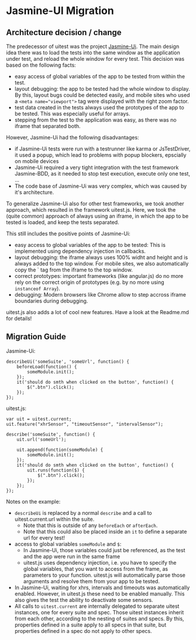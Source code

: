 Jasmine-UI Migration
====================

Architecture decision / change
--------------------

The predecessor of uitest was the project [Jasmine-Ui](https://github.com/tigbro/jasmine-ui). The main design idea there was to load the tests into the same window as the application under test, and reload the whole window for every test. This decision was based on the following facts:

- easy access of global variables of the app to be tested from within the test.
- layout debugging: the app to be tested had the whole window to display. By this,
  layout bugs could be detected easily, and mobile sites who used a `<meta name="viewport">` tag were displayed with the right zoom factor.
- test data created in the tests always used the prototypes of the app to be tested. This was especially useful for arrays.
- stepping from the test to the application was easy, as there was no iframe that separated both.

However, Jasmine-Ui had the following disadvantages:
- if Jasmine-Ui tests were run with a testrunner like karma or JsTestDriver, it used a popup, which lead to problems with popup blockers, epscially on mobile devices
- Jasmine-Ui required a very tight integration with the test framework Jasmine-BDD, as it needed to stop test execution, execute only one test, ...
- The code base of Jasmine-Ui was very complex, which was caused by it's architecture.

To generalize Jasmine-Ui also for other test frameworks, we took another approach, which resulted in the framework uitest.js. Here, we took the (quite common) approach of always using an iframe, in which the app to be tested is loaded, and keep the tests separated.

This still includes the positive points of Jasmine-Ui:

- easy access to global variables of the app to be tested: This is implemented using dependency injection in callbacks.
- layout debugging: the iframe always uses 100% widht and height and is always added to the top window. For mobile sites, we also automatically copy the `<meta name="viewport"> tag from the iframe to the top window.
- correct prototypes: important frameworks (like angular.js) do no more rely on the correct origin of prototypes (e.g. by no more using `instanceof Array`).
- debugging: Modern browsers like Chrome allow to step accross iframe boundaries during debugging.

uitest.js also adds a lot of cool new features. Have a look at the Readme.md for details!

Migration Guide
----------------

Jasmine-Ui:

    describeUi('someSuite', 'someUrl', function() {
        beforeLoad(function() {
            someModule.init();
        });
        it('should do smth when clicked on the button', function() {
            $(".btn").click();
        });
    });

uitest.js:

    var uit = uitest.current;
    uit.feature("xhrSensor", "timeoutSensor", "intervalSensor");

    describe('someSuite', function() {
        uit.url('someUrl');

        uit.append(function(someModule) {
            someModule.init();
        });
        it('should do smth when clicked on the button', function() {
            uit.runs(function($) {
                $(".btn").click();
            });
        });
    });

Notes on the example:

- `describeUi` is replaced by a normal `describe` and a call to uitest.current.url within the suite.
    * Note that this is outside of any `beforeEach` or `afterEach`.
    * Note that this could also be placed inside an `it` to define
      a separate url for every test!
- access to global variables `someModule` and `$`:
    * In Jasmine-Ui, those variables could just be referenced, as the test and the app were run in the same frame
    * uitest.js uses dependency injection, i.e. you have to specify the global variables, that you want to access from the frame, as parameters to your function. uitest.js will automatically parse those arguments and resolve them from your app to be tested.
- In Jasmine-Ui, waiting for xhrs, intervals and timeouts was automatically enabled. However, in uitest.js these need to be enabled manually. This also gives the test the ability to deactivate some sensors.
- All calls to `uitest.current` are internally delegated to separate uitest instances, one for every suite and spec. Those uitest instances inherit from each other, according to the nesting of suites and specs. By this, properties defined in a suite apply to all specs in that suite, but properties defined in a spec do not apply to other specs.
